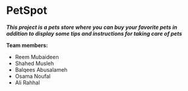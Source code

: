 # PetSpot

***This project is a pets store where you can buy your favorite pets in addition to display some tips and instructions for taking care of pets***

**Team members:**
* Reem Mubaideen
* Shahed Musleh
* Balqees Abusalameh
* Osama Noufal
* Ali Rahhal

 